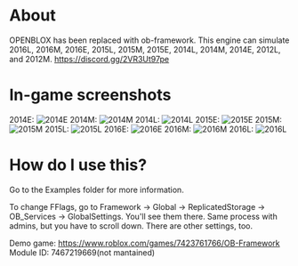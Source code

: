 # About
OPENBLOX has been replaced with ob-framework. This engine can simulate 2016L, 2016M, 2016E, 2015L, 2015M, 2015E, 2014L, 2014M, 2014E, 2012L, and 2012M.
https://discord.gg/2VR3Ut97pe
# In-game screenshots
2014E:
![2014E](https://cdn.discordapp.com/attachments/880711006098190338/922550770178605146/RobloxScreenShot20211220_130427393.png)
2014M:
![2014M](https://cdn.discordapp.com/attachments/880711006098190338/922550769780154388/RobloxScreenShot20211220_130354740.png)
2014L:
![2014L](https://media.discordapp.net/attachments/880711006098190338/913184637243752458/2014L.png?width=1276&height=671)
2015E:
![2015E](https://media.discordapp.net/attachments/880711006098190338/913184637587710002/2015E.png?width=1276&height=671)
2015M:
![2015M](https://cdn.discordapp.com/attachments/880711006098190338/922550769209737306/RobloxScreenShot20211220_130251723.png)
2015L:
![2015L](https://media.discordapp.net/attachments/880711006098190338/945120991137390612/RobloxScreenShot20220220_194945529.png)
2016E:
![2016E](https://media.discordapp.net/attachments/880711006098190338/945120991560994877/RobloxScreenShot20220220_195024339.png)
2016M:
![2016M](https://media.discordapp.net/attachments/880711006098190338/945120992055930910/RobloxScreenShot20220220_195110153.png)
2016L:
![2016L](https://media.discordapp.net/attachments/880711006098190338/945120992525688872/RobloxScreenShot20220220_195133770.png)
# How do I use this?
Go to the Examples folder for more information.

To change FFlags, go to Framework -> Global -> ReplicatedStorage -> OB_Services -> GlobalSettings. You'll see them there. Same process with admins, but you have to scroll down. There are other settings, too.

Demo game: https://www.roblox.com/games/7423761766/OB-Framework 
Module ID: 7467219669(not mantained)
